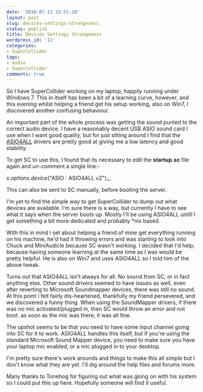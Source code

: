 ```yaml
---
date: '2010-07-11 23:51:20'
layout: post
slug: devices-settings-strangeness
status: publish
title: Devices Settings Strangeness
wordpress_id: '11'
categories:
- SuperCollider
tags:
- audio
- SuperCollider
comments: true
---
```


So I have SuperCollider working on my laptop, happily running under Windows 7. This in itself has been a bit of a learning curve, however, and this evening whilst helping a friend get his setup working, also on Win7, I discovered another confusing behaviour.

An important part of the whole process was getting the sound punted to the correct audio device. I have a reasonably decent USB ASIO sound card I use when I want good quality, but for just sitting around I find that the [ASIO4ALL](http://www.asio4all.com/) drivers are pretty good at giving me a low latency and good stability.

To get SC to use this, I found that its necessary to edit the **startup.sc** file again and un-comment a single line:-

_s.options.device_("ASIO : ASIO4ALL v2");_

This can also be sent to SC manually, before booting the server.

I'm yet to find the simple way to get SuperCollider to dump out what devices are available. I'm sure there is a way, but currently I have to see what it says when the server boots up. Mostly I'll be using ASIO4ALL untill I get something a bit more dedicated and probably *nix based.

With this in mind I set about helping a friend of mine get everything running on his machine, he'd had it throwing errors and was starting to look into Chuck and MiniAudicle because SC wasn't working. I decided that I'd help, because having someone learning at the same time as I was would be pretty helpful. He is also on Win7 and uses ASIO4ALL so I told him of the above tweak.

Turns out that ASIO4ALL isn't always for all. No sound from SC, or in fact anything else. Other sound drivers seemed to have issues as well, even after reverting to Microsoft Soundmapper devices, there was still no sound. At this point I felt fairly dis-heartened, thankfully my friend persevered, and we discovered a funny thing. When using the SoundMapper drivers, if there was no mic activated/plugged in, then SC would throw an error and not boot. as soon as the mic was there, it was all fine.

The upshot seems to be that you need to have some input channel going into SC for it to work. ASIO4ALL handles this itself, but if you're using the standard Microsoft Sound Mapper device, you need to make sure you have your laptop mic enabled, or a mic plugged in to your desktop.

I'm pretty sure there's work arounds and things to make this all simple but I don't know what they are yet. I'll dig around the help files and forums more.

Many thanks to Tonehog for figuring out what was going on with his system so I could put this up here. Hopefully someone will find it useful.
